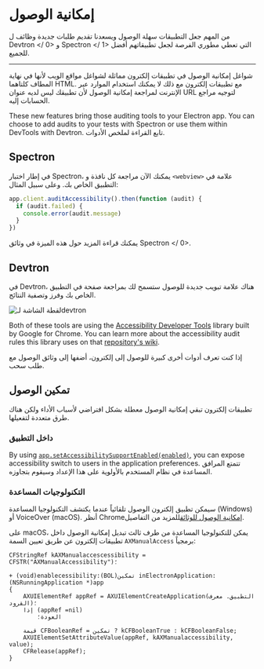 # إمكانية الوصول

من المهم جعل التطبيقات سهلة الوصول ويسعدنا تقديم طلبات جديدة وظائف ل Devtron </ 0> و  Spectron </ 1> التي تعطي مطوري الفرصة لجعل تطبيقاتهم أفضل للجميع.</p> 



---

شواغل إمكانية الوصول في تطبيقات إلكترون مماثلة لشواغل مواقع الويب لأنها في نهاية المطاف كلتاهما HTML. مع تطبيقات إلكترون مع ذلك لا يمكنك استخدام الموارد عبر الإنترنت لمراجعة إمكانية الوصول لأن تطبيقك ليس لديه عنوان URL لتوجيه مراجع الحسابات إليه.

These new features bring those auditing tools to your Electron app. You can choose to add audits to your tests with Spectron or use them within DevTools with Devtron. تابع القراءة لملخص الأدوات.



## Spectron

في إطار اختبار Spectron، يمكنك الآن مراجعة كل نافذة و `<webview>` علامة في التطبيق الخاص بك. وعلى سبيل المثال:



```javascript
app.client.auditAccessibility().then(function (audit) {
  if (audit.failed) {
    console.error(audit.message)
  }
})
```


يمكنك قراءة المزيد حول هذه الميزة في  وثائق Spectron </ 0>.</p> 



## Devtron

في Devtron، هناك علامة تبويب جديدة للوصول ستسمح لك بمراجعة صفحة في التطبيق الخاص بك وفرز وتصفية النتائج.

![لقطة الشاشة لـdevtron][1]

Both of these tools are using the [Accessibility Developer Tools][a11y-devtools] library built by Google for Chrome. You can learn more about the accessibility audit rules this library uses on that [repository's wiki][a11y-devtools-wiki].

إذا كنت تعرف أدوات أخرى كبيرة للوصول إلى إلكترون، أضفها إلى وثائق الوصول مع طلب سحب.



## تمكين الوصول

تطبيقات إلكترون تبقي إمكانية الوصول معطلة بشكل افتراضي لأسباب الأداء ولكن هناك طرق متعددة لتفعيلها.



### داخل التطبيق

By using [`app.setAccessibilitySupportEnabled(enabled)`][setAccessibilitySupportEnabled], you can expose accessibility switch to users in the application preferences. تتمتع المرافق المساعدة في نظام المستخدم بالأولوية على هذا الإعداد وسيقوم بتجاوزه.



### التكنولوجيات المساعدة

سيمكن تطبيق إلكترون الوصول تلقائياً عندما يكتشف التكنولوجيا المساعدة (Windows) أو VoiceOver (macOS). أنظر Chrome[إمكانية الوصول للوثائق][a11y-docs]للمزيد من التفاصيل.

على macOS، يمكن للتكنولوجيا المساعدة من طرف ثالث تبديل إمكانية الوصول داخل تطبيقات إلكترون عن طريق تعيين السمة `AXManualAccess` برمجياً:



```objc
CFStringRef kAXManualaccescessibility = CFSTR("AXManualAccessibility")؛

+ (void)enablecessibility:(BOL)تمكين inElectronApplication:(NSRunningApplication *)app
{
    AXUIElementRef appRef = AXUIElementCreateApplication(التطبيق. معرف القرود)؛
    إذا (appRef =nil)
        العودة؛

    قيمة CFBooleanRef = تمكين ? kCFBooleanTrue : kCFBooleanFalse;
    AXUIElementSetAttributeValue(appRef, kAXManualaccessibility, value);
    CFRelease(appRef);
}
```

[1]: https://cloud.githubusercontent.com/assets/1305617/17156618/9f9bcd72-533f-11e6-880d-389115f40a2a.png
[a11y-docs]: https://www.chromium.org/developers/design-documents/accessibility#TOC-How-Chrome-detects-the-presence-of-Assistive-Technology
[a11y-devtools]: https://github.com/GoogleChrome/accessibility-developer-tools
[a11y-devtools-wiki]: https://github.com/GoogleChrome/accessibility-developer-tools/wiki/Audit-Rules
[setAccessibilitySupportEnabled]: ../api/app.md#appsetaccessibilitysupportenabledenabled-macos-windows
